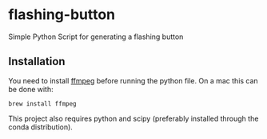 # flashing-button
Simple Python Script for generating a flashing button

## Installation
You need to install [ffmpeg](https://ffmpeg.org/) before running the python file. On a mac this can be done with:
```
brew install ffmpeg
```

This project also requires python and scipy (preferably installed through the conda distribution).
